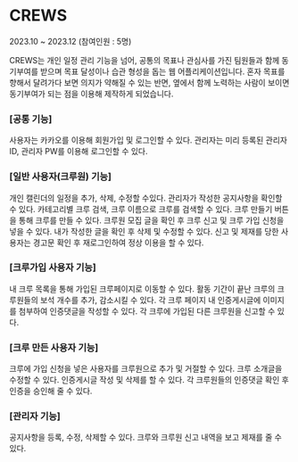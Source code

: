 # CREWS
2023.10 ~ 2023.12 (참여인원 : 5명)

CREWS는 개인 일정 관리 기능을 넘어, 공통의 목표나 관심사를 가진 팀원들과 함께 동기부여를 받으며 목표 달성이나 습관 형성을 돕는 웹 어플리케이션입니다. 혼자 목표를 향해서 달려가다 보면 의지가 약해질 수 있는 반면, 옆에서 함께 노력하는 사람이 보이면 동기부여가 되는 점을 이용해 제작하게 되었습니다.

### [공통 기능]
사용자는 카카오를 이용해 회원가입 및 로그인할 수 있다.
관리자는 미리 등록된 관리자 ID, 관리자 PW를 이용해 로그인할 수 있다.

### [일반 사용자(크루원) 기능]
개인 캘린더의 일정을 추가, 삭제, 수정할 수있다.
관리자가 작성한 공지사항을 확인할 수 있다.
카테고리별 크루 검색, 크루 이름으로 크루를 검색할 수 있다.
크루 만들기 버튼을 통해 크루를 만들 수 있다. 
크루원 모집 글을 확인 후 크루 신고 및 크루 가입 신청을 넣을 수 있다.
내가 작성한 글을 확인 후 삭제 및 수정할 수 있다.
신고 및 제재를 당한 사용자는 경고문 확인 후 재로그인하여 정상 이용을 할 수 있다.

### [크루가입 사용자 기능]
내 크루 목록을 통해 가입된 크루페이지로 이동할 수 있다.
활동 기간이 끝난 크루의 크루원들의 보석 개수를 추가, 감소시킬 수 있다.
각 크루 페이지 내 인증게시글에 이미지를 첨부하여 인증댓글을 작성할 수 있다.
각 크루에 가입된 다른 크루원을 신고할 수 있다.

### [크루 만든 사용자 기능]
크루에 가입 신청을 넣은 사용자를 크루원으로 추가 및 거절할 수 있다.
크루 소개글을 수정할 수 있다.
인증게시글 작성 및 삭제를 할 수 있다.
각 크루원들의 인증댓글 확인 후 인증을 승인해 줄 수 있다.

### [관리자 기능]
공지사항을 등록, 수정, 삭제할 수 있다.
크루와 크루원 신고 내역을 보고 제재를 줄 수 있다.
